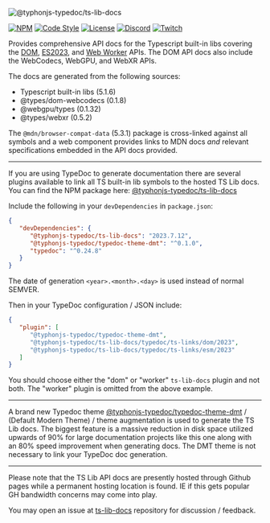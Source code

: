 ![@typhonjs-typedoc/ts-lib-docs](https://i.imgur.com/vzvOB5E.jpg)

[![NPM](https://img.shields.io/npm/v/@typhonjs-typedoc/ts-lib-docs.svg?label=npm)](https://www.npmjs.com/package/@typhonjs-typedoc/ts-lib-docs)
[![Code Style](https://img.shields.io/badge/code%20style-allman-yellowgreen.svg?style=flat)](https://en.wikipedia.org/wiki/Indent_style#Allman_style)
[![License](https://img.shields.io/badge/license-MPLv2-yellowgreen.svg?style=flat)](https://github.com/typhonjs-typedoc/ts-lib-docs/blob/main/LICENSE)
[![Discord](https://img.shields.io/discord/737953117999726592?label=TyphonJS%20Discord)](https://discord.gg/mnbgN8f)
[![Twitch](https://img.shields.io/twitch/status/typhonrt?style=social)](https://www.twitch.tv/typhonrt)

Provides comprehensive API docs for the Typescript built-in libs covering the [DOM](https://typhonjs-typedoc.github.io/ts-lib-docs/2023/dom/), 
[ES2023](https://typhonjs-typedoc.github.io/ts-lib-docs/2023/esm/), and 
[Web Worker](https://typhonjs-typedoc.github.io/ts-lib-docs/2023/worker/) APIs. The DOM API docs also include the 
WebCodecs, WebGPU, and WebXR APIs.

The docs are generated from the following sources:
- Typescript built-in libs (5.1.6)
- @types/dom-webcodecs (0.1.8)
- @webgpu/types (0.1.32)
- @types/webxr (0.5.2)

The `@mdn/browser-compat-data` (5.3.1) package is cross-linked against all symbols and a web component 
provides links to MDN docs _and_ relevant specifications embedded in the API docs provided.

------------

If you are using TypeDoc to generate documentation there are several plugins available to link all TS built-in lib 
symbols to the hosted TS Lib docs. You can find the NPM package here: [@typhonjs-typedoc/ts-lib-docs](https://www.npmjs.com/package/@typhonjs-typedoc/ts-lib-docs) 

Include the following in your `devDependencies` in `package.json`:
```json
{
   "devDependencies": {
      "@typhonjs-typedoc/ts-lib-docs": "2023.7.12",
      "@typhonjs-typedoc/typedoc-theme-dmt": "^0.1.0",
      "typedoc": "^0.24.8"
   }
}
```
The date of generation `<year>.<month>.<day>` is used instead of normal SEMVER.

Then in your TypeDoc configuration / JSON include:

```json
{
   "plugin": [         
      "@typhonjs-typedoc/typedoc-theme-dmt",
      "@typhonjs-typedoc/ts-lib-docs/typedoc/ts-links/dom/2023",
      "@typhonjs-typedoc/ts-lib-docs/typedoc/ts-links/esm/2023"
   ]
}
```

You should choose either the "dom" or "worker" `ts-lib-docs` plugin and not both. The "worker" plugin is omitted from 
the above example.

------------

A brand new Typedoc theme [@typhonjs-typedoc/typedoc-theme-dmt](https://www.npmjs.com/package/@typhonjs-typedoc/typedoc-theme-dmt) / 
(Default Modern Theme) / theme augmentation is used to generate the TS Lib docs. The biggest feature is a massive 
reduction in disk space utilized upwards of 90% for large documentation projects like this one along with an 80% speed 
improvement when generating docs. The DMT theme is not necessary to link your TypeDoc doc generation. 

------------

Please note that the TS Lib API docs are presently hosted through Github pages while a permanent hosting location is 
found. IE if this gets popular GH bandwidth concerns may come into play.

You may open an issue at [ts-lib-docs](https://github.com/typhonjs-typedoc/ts-lib-docs) repository for discussion / 
feedback.